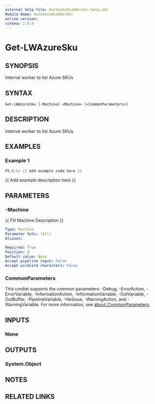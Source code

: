 ```yaml
---
external help file: AutomatedLabWorker-help.xml
Module Name: AutomatedLabWorker
online version:
schema: 2.0.0
---
```


# Get-LWAzureSku

## SYNOPSIS
Internal worker to list Azure SKUs

## SYNTAX

```
Get-LWAzureSku [-Machine] <Machine> [<CommonParameters>]
```

## DESCRIPTION
Internal worker to list Azure SKUs

## EXAMPLES

### Example 1
```powershell
PS C:\> {{ Add example code here }}
```

{{ Add example description here }}

## PARAMETERS

### -Machine
{{ Fill Machine Description }}

```yaml
Type: Machine
Parameter Sets: (All)
Aliases:

Required: True
Position: 0
Default value: None
Accept pipeline input: False
Accept wildcard characters: False
```

### CommonParameters
This cmdlet supports the common parameters: -Debug, -ErrorAction, -ErrorVariable, -InformationAction, -InformationVariable, -OutVariable, -OutBuffer, -PipelineVariable, -Verbose, -WarningAction, and -WarningVariable. For more information, see [about_CommonParameters](http://go.microsoft.com/fwlink/?LinkID=113216).

## INPUTS

### None
## OUTPUTS

### System.Object
## NOTES

## RELATED LINKS

